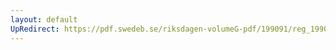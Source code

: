 ```yaml
---
layout: default
UpRedirect: https://pdf.swedeb.se/riksdagen-volumeG-pdf/199091/reg_199091/reg_199091_1033.pdf
---
```

